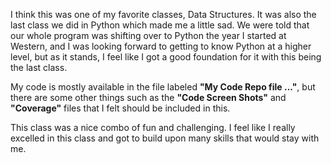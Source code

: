 I think this was one of my favorite classes, Data Structures. It was also the last class we did in Python which made me a little sad. We were told that our whole program was shifting over to Python the year I started at Western, and I was looking forward to getting to know Python at a higher level, but as it stands, I feel like I got a good foundation for it with this being the last class.

My code is mostly available in the file labeled **"My Code Repo file ..."**, but there are some other things such as the **"Code Screen Shots"** and **"Coverage"** files that I felt should be included in this. 

This class was a nice combo of fun and challenging. I feel like I really excelled in this class and got to build upon many skills that would stay with me.